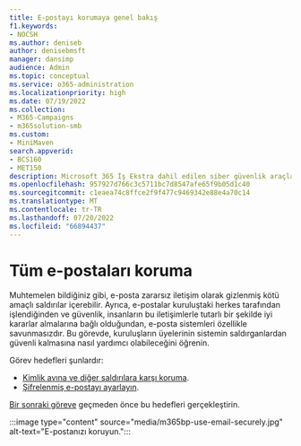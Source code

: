 ```yaml
---
title: E-postayı korumaya genel bakış
f1.keywords:
- NOCSH
ms.author: deniseb
author: denisebmsft
manager: dansimp
audience: Admin
ms.topic: conceptual
ms.service: o365-administration
ms.localizationpriority: high
ms.date: 07/19/2022
ms.collection:
- M365-Campaigns
- m365solution-smb
ms.custom:
- MiniMaven
search.appverid:
- BCS160
- MET150
description: Microsoft 365 İş Ekstra dahil edilen siber güvenlik araçlarını kullanarak e-postanızı kötü amaçlı yazılımlardan, kimlik avından ve diğer kötü amaçlı siber saldırılardan korumak için ekibinizi eğitmeye genel bakış.
ms.openlocfilehash: 957927d766c3c5711bc7d8547afe65f9b05d1c40
ms.sourcegitcommit: c1eaea74c8ffce2f9f477c9469342e88e4a70c14
ms.translationtype: MT
ms.contentlocale: tr-TR
ms.lasthandoff: 07/20/2022
ms.locfileid: "66894437"
---
```

# <a name="protect-all-email"></a>Tüm e-postaları koruma

Muhtemelen bildiğiniz gibi, e-posta zararsız iletişim olarak gizlenmiş kötü amaçlı saldırılar içerebilir. Ayrıca, e-postalar kuruluştaki herkes tarafından işlendiğinden ve güvenlik, insanların bu iletişimlerle tutarlı bir şekilde iyi kararlar almalarına bağlı olduğundan, e-posta sistemleri özellikle savunmasızdır. Bu görevde, kuruluşların üyelerinin sistemin saldırganlardan güvenli kalmasına nasıl yardımcı olabileceğini öğrenin.

Görev hedefleri şunlardır:

- [Kimlik avına ve diğer saldırılara karşı koruma](m365bp-avoid-phishing-and-attacks.md).
- [Şifrelenmiş e-postayı ayarlayın](send-encrypted-email.md).

[Bir sonraki göreve](m365bp-collaborate-share-securely.md) geçmeden önce bu hedefleri gerçekleştirin.

:::image type="content" source="media/m365bp-use-email-securely.jpg" alt-text="E-postanızı koruyun.":::
